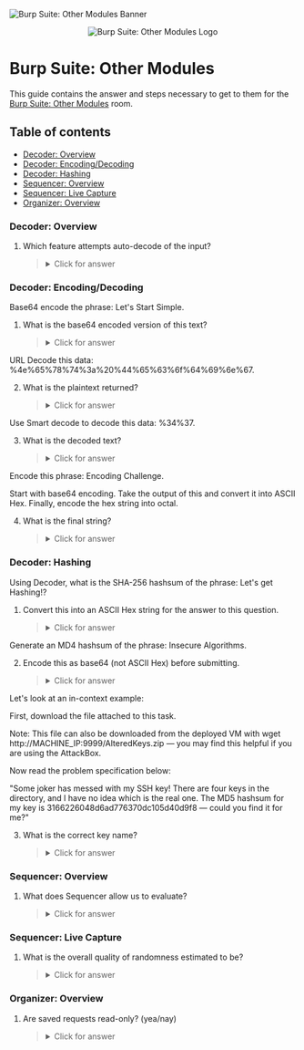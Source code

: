 ![Burp Suite: Other Modules Banner](https://assets.tryhackme.com/room-banners/burpsuite.svg)

<p align="center">
   <img src="https://github.com/Kevinovitz/TryHackMe_Writeups/blob/main/burpsuiteom/Burpsuite_Modules_Cover.png" alt="Burp Suite: Other Modules Logo">
</p>

# Burp Suite: Other Modules

This guide contains the answer and steps necessary to get to them for the [Burp Suite: Other Modules](https://tryhackme.com/room/burpsuiteom) room.

## Table of contents

- [Decoder: Overview](#decoder-overview)
- [Decoder: Encoding/Decoding](#decoder-encodingdecoding)
- [Decoder: Hashing](#decoder-hashing)
- [Sequencer: Overview](#sequencer-overview)
- [Sequencer: Live Capture](#sequencer-live-capture)
- [Organizer: Overview](#organizer-overview)

### Decoder: Overview

1. Which feature attempts auto-decode of the input?



   ><details><summary>Click for answer</summary></details>

### Decoder: Encoding/Decoding

Base64 encode the phrase: Let's Start Simple.

1. What is the base64 encoded version of this text?



   ><details><summary>Click for answer</summary></details>

URL Decode this data: %4e%65%78%74%3a%20%44%65%63%6f%64%69%6e%67.

2. What is the plaintext returned?



   ><details><summary>Click for answer</summary></details>

Use Smart decode to decode this data: &#x25;&#x33;&#x34;&#x25;&#x33;&#x37;.

3. What is the decoded text?



   ><details><summary>Click for answer</summary></details>

Encode this phrase: Encoding Challenge.

Start with base64 encoding. Take the output of this and convert it into ASCII Hex. Finally, encode the hex string into octal.

4. What is the final string?



   ><details><summary>Click for answer</summary></details>

### Decoder: Hashing

Using Decoder, what is the SHA-256 hashsum of the phrase: Let's get Hashing!?

1. Convert this into an ASCII Hex string for the answer to this question.



   ><details><summary>Click for answer</summary></details>

Generate an MD4 hashsum of the phrase: Insecure Algorithms.

2. Encode this as base64 (not ASCII Hex) before submitting.



   ><details><summary>Click for answer</summary></details>

Let's look at an in-context example:

First, download the file attached to this task.

Note: This file can also be downloaded from the deployed VM with wget http://MACHINE_IP:9999/AlteredKeys.zip — you may find this helpful if you are using the AttackBox.

Now read the problem specification below:

"Some joker has messed with my SSH key! There are four keys in the directory, and I have no idea which is the real one. The MD5 hashsum for my key is 3166226048d6ad776370dc105d40d9f8 — could you find it for me?"

3. What is the correct key name?



   ><details><summary>Click for answer</summary></details>

### Sequencer: Overview

1. What does Sequencer allow us to evaluate?



   ><details><summary>Click for answer</summary></details>

### Sequencer: Live Capture

1. What is the overall quality of randomness estimated to be?



   ><details><summary>Click for answer</summary></details>
   
### Organizer: Overview 

1. Are saved requests read-only? (yea/nay) 

   

   ><details><summary>Click for answer</summary></details>
